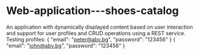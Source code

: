 # Web-application---shoes-catalog
An application with dynamically displayed content based on user interaction and support for user profiles and CRUD operations using a REST service.
Testing profiles:
{ "email": "peter@abv.bg", "password": "123456" }
{ "email": "john@abv.bg", "password": "123456" }
